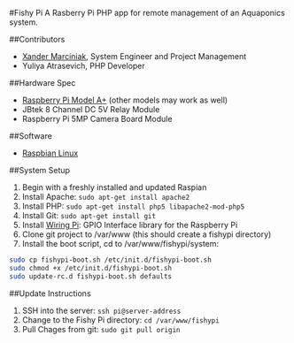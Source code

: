 #Fishy Pi
A Rasberry Pi PHP app for remote management of an Aquaponics system.

##Contributors
 - [Xander Marciniak], System Engineer and Project Management
 - Yuliya Atrasevich, PHP Developer

##Hardware Spec
 - [Raspberry Pi Model A+] (other models may work as well)
 - JBtek 8 Channel DC 5V Relay Module
 - Raspberry Pi 5MP Camera Board Module
 
##Software
 - [Raspbian Linux]

##System Setup
1. Begin with a freshly installed and updated Raspian
2. Install Apache: `sudo apt-get install apache2`
3. Install PHP: `sudo apt-get install php5 libapache2-mod-php5`
4. Install Git: `sudo apt-get install git`
5. Install [Wiring Pi]: GPIO Interface library for the Raspberry Pi
6. Clone git project to /var/www (this should create a fishypi directory)
7. Install the boot script, cd to /var/www/fishypi/system:
```sh
sudo cp fishypi-boot.sh /etc/init.d/fishypi-boot.sh
sudo chmod +x /etc/init.d/fishypi-boot.sh
sudo update-rc.d fishypi-boot.sh defaults
```

##Update Instructions
1. SSH into the server: `ssh pi@server-address`
2. Change to the Fishy Pi directory: `cd /var/www/fishypi`
3. Pull Chages from git: `sudo git pull origin`
 
[Raspbian Linux]: <http://www.raspbian.org/>
[Raspberry Pi Model A+]: <https://www.raspberrypi.org/products/model-a-plus/>
[Xander Marciniak]: <https://amarciniak.com>
[Wiring Pi]: <http://wiringpi.com/download-and-install/>
